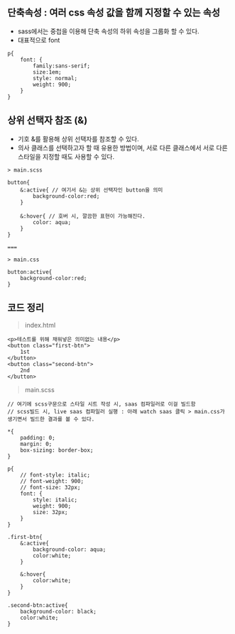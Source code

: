## 단축속성 : 여러 css 속성 값을 함께 지정할 수 있는 속성
- sass에서는 중첩을 이용해 단축 속성의 하위 속성을 그룹화 할 수 있다.
- 대표적으로 font

```
p{
    font: {
        family:sans-serif;
        size:1em;
        style: normal;
        weight: 900;
    }
}
```

## 상위 선택자 참조 (&)
- 기호 &를 활용해 상위 선택자를 참조할 수 있다.
- 의사 클래스를 선택하고자 할 때 유용한 방법이며, 서로 다른 클래스에서 서로 다른 스타일을 지정할 때도 사용할 수 있다.

```
> main.scss

button{
    &:active{ // 여기서 &는 상위 선택자인 button을 의미
        background-color:red;
    }

    &:hover{ // 호버 시, 깔끔한 표현이 가능해진다.
        color: aqua; 
    }
}

===

> main.css

button:active{
    background-color:red;
}
```


## 코드 정리

> index.html

    <p>테스트를 위해 채워넣은 의미없는 내용</p>
    <button class="first-btn">
        1st
    </button>
    <button class="second-btn">
        2nd
    </button>



> main.scss

    // 여기에 scss구문으로 스타일 시트 작성 시, saas 컴파일러로 이걸 빌드함
    // scss빌드 시, live saas 컴파일러 실행 : 아래 watch saas 클릭 > main.css가 생기면서 빌드한 결과를 볼 수 있다.

    *{
        padding: 0;
        margin: 0;
        box-sizing: border-box;
    }

    p{
        // font-style: italic;
        // font-weight: 900;
        // font-size: 32px;
        font: {
            style: italic;
            weight: 900;
            size: 32px;
        }
    }

    .first-btn{
        &:active{
            background-color: aqua;
            color:white;
        }

        &:hover{
            color:white;
        }
    }

    .second-btn:active{
        background-color: black;
        color:white;
    }